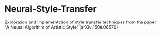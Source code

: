 # Neural-Style-Transfer
Exploration and Implementation of style transfer techniques from the paper "A Neural Algorithm of Artistic Style" (arXiv:1508.06576)
